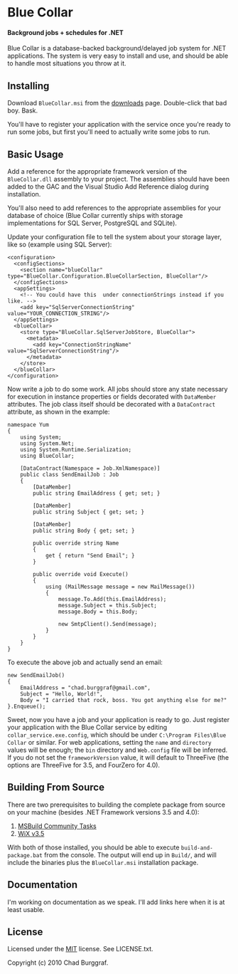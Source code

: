# Blue Collar
#### Background jobs + schedules for .NET

Blue Collar is a database-backed background/delayed job system for .NET applications. The system is very easy to install and use, and should be able to handle most situations you throw at it.

## Installing

Download `BlueCollar.msi` from the [downloads](http://github.com/ChadBurggraf/blue-collar/downloads) page. Double-click that bad boy. Bask.

You'll have to register your application with the service once you're ready to run some jobs, but first you'll need to actually write some jobs to run.

## Basic Usage

Add a reference for the appropriate framework version of the `BlueCollar.dll` assembly to your project. The assemblies should have been added to the GAC and the Visual Studio Add Reference dialog during installation.

You'll also need to add references to the appropriate assemblies for your database of choice (Blue Collar currently ships with storage implementations for SQL Server, PostgreSQL and SQLite).

Update your configuration file to tell the system about your storage layer, like so (example using SQL Server):

    <configuration>
	  <configSections>
	    <section name="blueCollar" type="BlueCollar.Configuration.BlueCollarSection, BlueCollar"/>
	  </configSections>
	  <appSettings>
	    <!-- You could have this  under connectionStrings instead if you like. -->
	    <add key="SqlServerConnectionString" value="YOUR_CONNECTION_STRING"/>
	  </appSettings>
	  <blueCollar>
	    <store type="BlueCollar.SqlServerJobStore, BlueCollar">
	      <metadata>
	        <add key="ConnectionStringName" value="SqlServerConnectionString"/>
	      </metadata>
	    </store>
	  </blueCollar>
	</configuration>

Now write a job to do some work. All jobs should store any state necessary for execution in instance properties or fields decorated with `DataMember` attributes. The job class itself should be decorated with a `DataContract` attribute, as shown in the example:

    namespace Yum
	{
	    using System;
	    using System.Net;
	    using System.Runtime.Serialization;
	    using BlueCollar;

	    [DataContract(Namespace = Job.XmlNamespace)]
	    public class SendEmailJob : Job
	    {
	        [DataMember]
	        public string EmailAddress { get; set; }

	        [DataMember]
	        public string Subject { get; set; }

	        [DataMember]
	        public string Body { get; set; }

	        public override string Name
	        {
	            get { return "Send Email"; }
	        }

	        public override void Execute()
	        {
	            using (MailMessage message = new MailMessage())
	            {
	                message.To.Add(this.EmailAddress);
	                message.Subject = this.Subject;
	                message.Body = this.Body;

	                new SmtpClient().Send(message);
	            }
	        }
	    }
	}

To execute the above job and actually send an email:

    new SendEmailJob()
	{
	    EmailAddress = "chad.burggraf@gmail.com",
	    Subject = "Hello, World!",
	    Body = "I carried that rock, boss. You got anything else for me?"
	}.Enqueue();
	
Sweet, now you have a job and your application is ready to go. Just register your application with the Blue Collar service by editing `collar_service.exe.config`, which should be under `C:\Program Files\Blue Collar` or similar. For web applications, setting the `name` and `directory` values will be enough; the `bin` directory and `Web.config` file will be inferred. If you do not set the `frameworkVersion` value, it will default to ThreeFive (the options are ThreeFive for 3.5, and FourZero for 4.0).

## Building From Source

There are two prerequisites to building the complete package from source on your machine (besides .NET Framework versions 3.5 and 4.0):

  1. [MSBuild Community Tasks](http://http://msbuildtasks.tigris.org/)
  2. [WiX v3.5](http://wix.sourceforge.net/downloadv35.html)

With both of those installed, you should be able to execute `build-and-package.bat` from the console. The output will end up in `Build/`, and will include the binaries plus the `BlueCollar.msi` installation package.

## Documentation

I'm working on documentation as we speak. I'll add links here when it is at least usable.

## License

Licensed under the [MIT](http://www.opensource.org/licenses/mit-license.html) license. See LICENSE.txt.

Copyright (c) 2010 Chad Burggraf.






